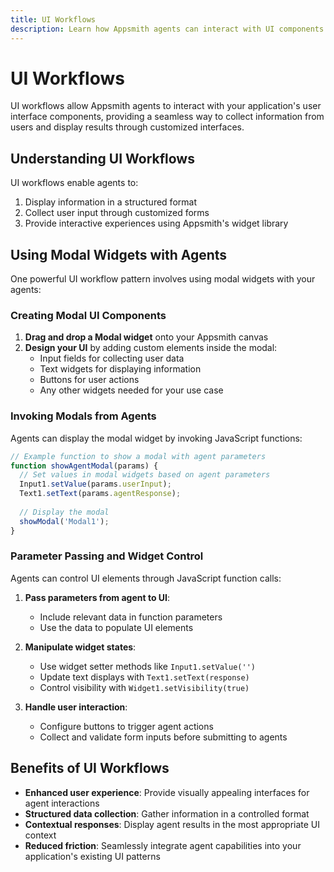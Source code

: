 ```yaml
---
title: UI Workflows
description: Learn how Appsmith agents can interact with UI components
---
```


# UI Workflows

UI workflows allow Appsmith agents to interact with your application's user interface components, providing a seamless way to collect information from users and display results through customized interfaces.

## Understanding UI Workflows

UI workflows enable agents to:
1. Display information in a structured format
2. Collect user input through customized forms
3. Provide interactive experiences using Appsmith's widget library

## Using Modal Widgets with Agents

One powerful UI workflow pattern involves using modal widgets with your agents:

### Creating Modal UI Components

1. **Drag and drop a Modal widget** onto your Appsmith canvas
2. **Design your UI** by adding custom elements inside the modal:
   - Input fields for collecting user data
   - Text widgets for displaying information
   - Buttons for user actions
   - Any other widgets needed for your use case

### Invoking Modals from Agents

Agents can display the modal widget by invoking JavaScript functions:

```javascript
// Example function to show a modal with agent parameters
function showAgentModal(params) {
  // Set values in modal widgets based on agent parameters
  Input1.setValue(params.userInput);
  Text1.setText(params.agentResponse);
  
  // Display the modal
  showModal('Modal1');
}
```

### Parameter Passing and Widget Control

Agents can control UI elements through JavaScript function calls:

1. **Pass parameters from agent to UI**:
   - Include relevant data in function parameters
   - Use the data to populate UI elements

2. **Manipulate widget states**:
   - Use widget setter methods like `Input1.setValue('')`
   - Update text displays with `Text1.setText(response)`
   - Control visibility with `Widget1.setVisibility(true)`

3. **Handle user interaction**:
   - Configure buttons to trigger agent actions
   - Collect and validate form inputs before submitting to agents

## Benefits of UI Workflows

- **Enhanced user experience**: Provide visually appealing interfaces for agent interactions
- **Structured data collection**: Gather information in a controlled format
- **Contextual responses**: Display agent results in the most appropriate UI context
- **Reduced friction**: Seamlessly integrate agent capabilities into your application's existing UI patterns
